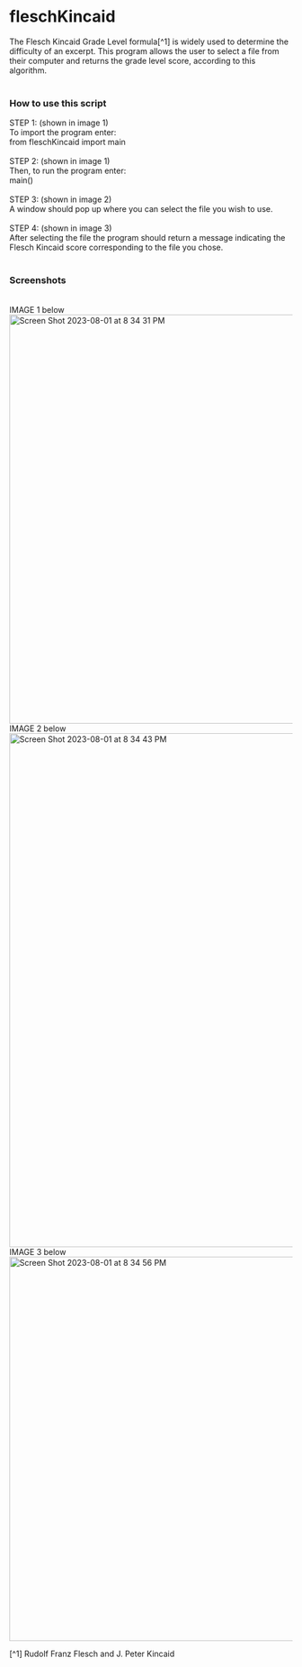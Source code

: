 # fleschKincaid
The Flesch Kincaid Grade Level formula[^1] is widely used to determine the difficulty of an excerpt. This program allows the user to select a file from their computer and returns the grade level score, according to this algorithm. 
<br><br>
### How to use this script
STEP 1: (shown in image 1)
<br>
To import the program enter: 
<br>
from fleschKincaid import main
<br>
<br>
STEP 2: (shown in image 1)
<br>
Then, to run the program enter:
<br>
main()
<br>
<br>
STEP 3: (shown in image 2)
<br>
A window should pop up where you can select the file you wish to use.
<br>
<br>
STEP 4: (shown in image 3)
<br>
After selecting the file the program should return a message indicating the Flesch Kincaid score corresponding to the file you chose.
<br><br>


### Screenshots
<br>
IMAGE 1 below
<br>
<img width="726" alt="Screen Shot 2023-08-01 at 8 34 31 PM" src="https://github.com/nathalieabello/fleschKincaid/assets/141185624/885265a7-58a3-43d2-a6fb-781465f1a71a">
<br>
IMAGE 2 below
<img width="912" alt="Screen Shot 2023-08-01 at 8 34 43 PM" src="https://github.com/nathalieabello/fleschKincaid/assets/141185624/5227baa5-8f19-4c8b-9bad-f1eb50ee4df7">
<br>
IMAGE 3 below
<br>
<img width="682" alt="Screen Shot 2023-08-01 at 8 34 56 PM" src="https://github.com/nathalieabello/fleschKincaid/assets/141185624/d52b6383-8a60-4aa2-8ace-2a829de9ab0f">


[^1] Rudolf Franz Flesch and J. Peter Kincaid
